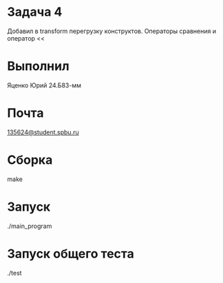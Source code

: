 # Задача 4
Добавил в transform перегрузку конструктов. Операторы сравнения и оператор <<
# Выполнил 
Яценко Юрий 24.Б83-мм
# Почта
135624@student.spbu.ru
# Сборка 
make
# Запуск 
./main_program
# Запуск общего теста
./test
